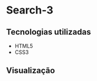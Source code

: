 # Search-3

## Tecnologias utilizadas

<ul>
  <li>HTML5</li>
  <li>CSS3</li>
</ul>

## Visualização

<img src="">
